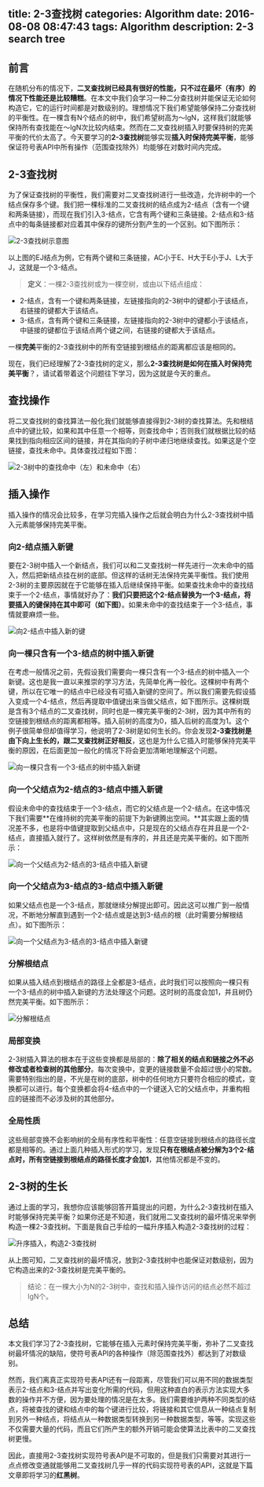 title: 2-3查找树
categories: Algorithm
date: 2016-08-08 08:47:43
tags: Algorithm
description: 2-3 search tree
---

## 前言

在随机分布的情况下，**二叉查找树已经具有很好的性能，只不过在最坏（有序）的情况下性能还是比较糟糕**。在本文中我们会学习一种二分查找树并能保证无论如何构造它，它的运行时间都是对数级别的。理想情况下我们希望能够保持二分查找树的平衡性。在一棵含有N个结点的树中，我们希望树高为～lgN，这样我们就能够保持所有查找能在～lgN次比较内结束。然而在二叉查找树插入时要保持树的完美平衡的代价太高了。今天要学习的**2-3查找树**能够实现**插入时保持完美平衡**，能够保证符号表API中所有操作（范围查找除外）均能够在对数时间内完成。

## 2-3查找树

为了保证查找树的平衡性，我们需要对二叉查找树进行一些改造，允许树中的一个结点保存多个键。我们把一棵标准的二叉查找树的结点成为2-结点（含有一个键和两条链接），而现在我们引入3-结点，它含有两个键和三条链接。2-结点和3-结点中的每条链接都对应着其中保存的键所分割产生的一个区别。如下图所示：

![2-3查找树示意图](https://raw.githubusercontent.com/rason/rason.github.io/master/image/23tree-anatomy.png)

以上图的EJ结点为例，它有两个键和三条链接，AC小于E、H大于E小于J、L大于J，这就是一个3-结点。

> **定义**：一棵2-3查找树或为一棵空树，或由以下结点组成：
- 2-结点，含有一个键和两条链接，左链接指向的2-3树中的键都小于该结点，右链接的键都大于该结点。
- 3-结点，含有两个键和三条链接，左链接指向的2-3树中的键都小于该结点，中链接的键都位于该结点两个键之间，右链接的键都大于该结点。

一棵**完美**平衡的2-3查找树中的所有空链接到根结点的距离都应该是相同的。

现在，我们已经理解了2-3查找树的定义，那么**2-3查找树是如何在插入时保持完美平衡**？，请试着带着这个问题往下学习，因为这就是今天的重点。

<!-- more -->

## 查找操作

将二叉查找树的查找算法一般化我们就能够直接得到2-3树的查找算法。先和根结点中的键比较，如果和其中任意一个相等，则查找命中；否则我们就根据比较的结果找到指向相应区间的链接，并在其指向的子树中递归地继续查找。如果这是个空链接，查找未命中。具体查找过程如下图：

![2-3树中的查找命中（左）和未命中（右）](https://raw.githubusercontent.com/rason/rason.github.io/master/image/23tree-search.png)

## 插入操作

插入操作的情况会比较多，在学习完插入操作之后就会明白为什么2-3查找树中插入元素能够保持完美平衡。

### 向2-结点插入新键

要在2-3树中插入一个新结点，我们可以和二叉查找树一样先进行一次未命中的插入，然后把新结点挂在树的底部。但这样的话树无法保持完美平衡性。我们使用2-3树的主要原因就在于它能够在插入后继续保持平衡。如果查找未命中的查找结束于一个2-结点，事情就好办了：**我们只要把这个2-结点替换为一个3-结点，将要插入的键保持在其中即可（如下图）**。如果未命中的查找结束于一个3-结点，事情就要麻烦一些。

![向2-结点中插入新的键](https://raw.githubusercontent.com/rason/rason.github.io/master/image/23tree-insert2.png)

### 向一棵只含有一个3-结点的树中插入新键

在考虑一般情况之前，先假设我们需要向一棵只含有一个3-结点的树中插入一个新键。这也是我一直以来推崇的学习方法，先简单化再一般化。这棵树中有两个键，所以在它唯一的结点中已经没有可插入新键的空间了。所以我们需要先假设插入变成一个4-结点，然后再提取中值键出来当做父结点，如下图所示。这棵树既是含有3个结点的二叉查找树，同时也是一棵完美平衡的2-3树，因为其中所有的空链接到根结点的距离都相等。插入前树的高度为0，插入后树的高度为1。这个例子很简单但却值得学习，他说明了2-3树是如何生长的。你会发现**2-3查找树是由下向上生长的，跟二叉查找树正好相反**，这也是为什么它插入时能够保持完美平衡的原因，在后面更加一般化的情况下将会更加清晰地理解这个问题。

![向一棵只含有一个3-结点的树中插入新键](https://raw.githubusercontent.com/rason/rason.github.io/master/image/23tree-insert3a.png)

### 向一个父结点为2-结点的3-结点中插入新键

假设未命中的查找结束于一个3-结点，而它的父结点是一个2-结点。在这中情况下我们需要**在维持树的完美平衡的前提下为新键腾出空间。**其实跟上面的情况差不多，也是将中值键提取到父结点中，只是现在的父结点存在并且是一个2-结点，直接插入就行了。这样树依然是有序的，并且还是完美平衡的。如下图所示：

![向一个父结点为2-结点的3-结点中插入新键](https://raw.githubusercontent.com/rason/rason.github.io/master/image/23tree-insert3b.png)

### 向一个父结点为3-结点的3-结点中插入新键

如果父结点也是一个3-结点，那就继续分解提出即可。因此这可以推广到一般情况，不断地分解直到遇到一个2-结点或是达到3-结点的根（此时需要分解根结点）。如下图所示：

![向一个父结点为3-结点的3-结点中插入新键](https://raw.githubusercontent.com/rason/rason.github.io/master/image/23tree-insert3c.png)

### 分解根结点

如果从插入结点到根结点的路径上全都是3-结点，此时我们可以按照向一棵只有一个3-结点的树中插入新键的方法处理这个问题。这时树的高度会加1，并且树仍然完美平衡。如下图所示：

![分解根结点](https://raw.githubusercontent.com/rason/rason.github.io/master/image/23tree-split.png)

### 局部变换

2-3树插入算法的根本在于这些变换都是局部的：**除了相关的结点和链接之外不必修改或者检查树的其他部分**。每次变换中，变更的链接数量不会超过很小的常数。需要特别指出的是，不光是在树的底部，树中的任何地方只要符合相应的模式，变换都可以进行。每个变换都会将4-结点中的一个键送入它的父结点中，并重构相应的链接而不必涉及树的其他部分。

### 全局性质

这些局部变换不会影响树的全局有序性和平衡性：任意空链接到根结点的路径长度都是相等的。通过上面几种插入形式的学习，发现**只有在根结点被分解为3个2-结点时，所有空链接到根结点的路径长度才会加1**，其他情况都是不变的。

## 2-3树的生长

通过上面的学习，我想你应该能够回答开篇提出的问题，为什么2-3查找树在插入时能够保持完美平衡？如果你还是不知道，我们就用二叉查找树的最坏情况来举例构造一棵2-3查找树。下面是我自己手绘的一幅升序插入构造2-3查找树的过程：

![升序插入，构造2-3查找树](https://raw.githubusercontent.com/rason/rason.github.io/master/image/23tree-growth)

从上图可知，二叉查找树的最坏情况，放到2-3查找树中也能保证对数级别，因为它构造出来的2-3查找树是完美平衡的。

> 结论：在一棵大小为N的2-3树中，查找和插入操作访问的结点必然不超过lgN个。

## 总结

本文我们学习了2-3查找树，它能够在插入元素时保持完美平衡，弥补了二叉查找树最坏情况的缺陷，使符号表API的各种操作（除范围查找外）都达到了对数级别。

然而，我们离真正实现符号表API还有一段距离，尽管我们可以用不同的数据类型表示2-结点和3-结点并写出变化所需的代码，但用这种直白的表示方法实现大多数的操作并不方便，因为要处理的情况是在太多。我们需要维护两种不同类型的结点，将被查找的键和结点中的每个键进行比较，将链接和其它信息从一种结点复制到另外一种结点，将结点从一种数据类型转换到另一种数据类型，等等。实现这些不仅需要大量的代码，而且它们所产生的额外开销可能会使算法比表中的二叉查找树更慢。

因此，直接用2-3查找树实现符号表API是不可取的，但是我们只需要对其进行一点点修改变通就能够用二叉查找树几乎一样的代码实现符号表的API，这就是下篇文章即将学习的**红黑树**。

